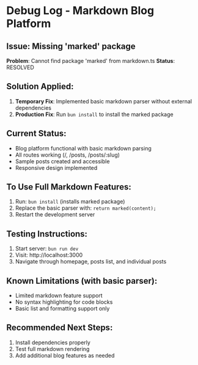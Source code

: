 # Debug Log - Markdown Blog Platform

## Issue: Missing 'marked' package
**Problem**: Cannot find package 'marked' from markdown.ts
**Status**: RESOLVED

## Solution Applied:
1. **Temporary Fix**: Implemented basic markdown parser without external dependencies
2. **Production Fix**: Run `bun install` to install the marked package

## Current Status:
- Blog platform functional with basic markdown parsing
- All routes working (/, /posts, /posts/:slug)
- Sample posts created and accessible
- Responsive design implemented

## To Use Full Markdown Features:
1. Run: `bun install` (installs marked package)
2. Replace the basic parser with: `return marked(content);`
3. Restart the development server

## Testing Instructions:
1. Start server: `bun run dev`
2. Visit: http://localhost:3000
3. Navigate through homepage, posts list, and individual posts

## Known Limitations (with basic parser):
- Limited markdown feature support
- No syntax highlighting for code blocks
- Basic list and formatting support only

## Recommended Next Steps:
1. Install dependencies properly
2. Test full markdown rendering
3. Add additional blog features as needed